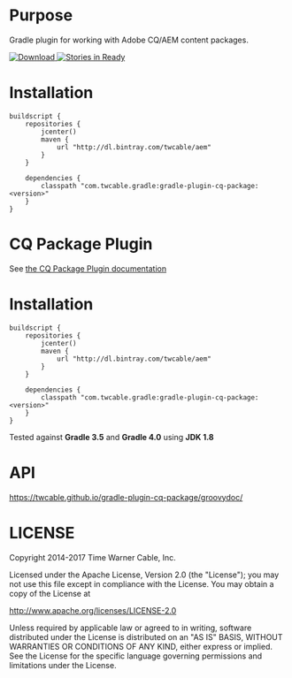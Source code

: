 # Purpose #

Gradle plugin for working with Adobe CQ/AEM content packages.

[ ![Download](https://api.bintray.com/packages/twcable/aem/gradle-plugin-cq-package/images/download.svg) ](https://bintray.com/twcable/aem/gradle-plugin-cq-package/_latestVersion)  [![Stories in Ready](https://badge.waffle.io/TWCable/gradle-plugin-cq-package.png?label=ready&title=Ready)](https://waffle.io/TWCable/gradle-plugin-cq-package)

# Installation #

```
buildscript {
    repositories {
        jcenter()
        maven {
            url "http://dl.bintray.com/twcable/aem"
        }
    }

    dependencies {
        classpath "com.twcable.gradle:gradle-plugin-cq-package:<version>"
    }
}
```


# CQ Package Plugin #

See [the CQ Package Plugin documentation](docs/CqPackagePlugin.adoc)

# Installation #

```
buildscript {
    repositories {
        jcenter()
        maven {
            url "http://dl.bintray.com/twcable/aem"
        }
    }

    dependencies {
        classpath "com.twcable.gradle:gradle-plugin-cq-package:<version>"
    }
}
```

Tested against **Gradle 3.5** and **Gradle 4.0** using **JDK 1.8**

# API #

https://twcable.github.io/gradle-plugin-cq-package/groovydoc/

# LICENSE

Copyright 2014-2017 Time Warner Cable, Inc.

Licensed under the Apache License, Version 2.0 (the "License"); you may not use this file except in compliance
with the License. You may obtain a copy of the License at

http://www.apache.org/licenses/LICENSE-2.0

Unless required by applicable law or agreed to in writing, software distributed under the License is distributed on
an "AS IS" BASIS, WITHOUT WARRANTIES OR CONDITIONS OF ANY KIND, either express or implied. See the License for
the specific language governing permissions and limitations under the License.
